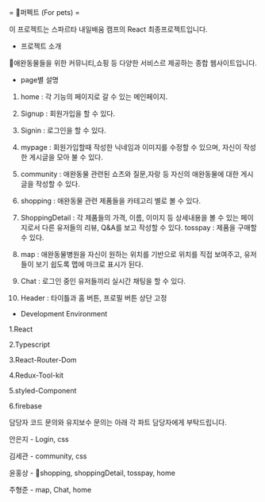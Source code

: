 = 퍼펙트 (For pets) = 

이 프로젝트는 스파르타 내일배움 캠프의 React 최종프로젝트입니다.

- 프로젝트 소개
  
애완동물들을 위한 커뮤니티,쇼핑 등 다양한 서비스르 제공하는 종합 웹사이트입니다.

- page별 설명
  
1. home : 각 기능의 페이지로 갈 수 있는 메인페이지.

2. Signup : 회원가입을 할 수 있다.

3. Signin : 로그인을 할 수 있다.

4. mypage : 회원가입할때 작성한 닉네임과 이미지를 수정할 수 있으며, 자신이 작성한 게시글을 모아 불 수 있다.

5. community : 애완동물 관련된 쇼츠와 질문,자랑 등 자신의 애완동물에 대한 게시글을 작성할 수 있다.

6. shopping : 애완동물 관련 제품들을 카테고리 별로 볼 수 있다.

7. ShoppingDetail : 각 제품들의 가격, 이름, 이미지 등 상세내용을 볼 수 있는 페이지로서 다른 유저들의 리뷰, Q&A를 보고 작성할 수 있다.
   tosspay : 제품을 구매할 수 있다.

8. map : 애완동물병원을 자신이 원하는 위치를 기반으로 위치를 직접 보여주고, 유저들이 보기 쉽도록 맵에 마크로 표시가 된다.

9. Chat : 로그인 중인 유저들끼리 실시간 채팅을 할 수 있다.

10. Header : 타이틀과 홈 버튼, 프로필 버튼 상단 고정


- Development Environment
  
1.React

2.Typescript

3.React-Router-Dom

4.Redux-Tool-kit

5.styled-Component

6.firebase

담당자
코드 문의와 유지보수 문의는 아래 각 파트 담당자에게 부탁드립니다.

안은지 - Login, css

김세관 - community, css

윤홍상 - shopping, shoppingDetail, tosspay, home

주형준 - map, Chat, home
